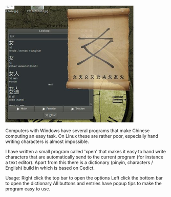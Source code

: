 ![Alt text](/screenshot.jpg "screenshot")

Computers with Windows have several programs that make Chinese computing an easy task. On Linux these are rather poor, especially hand writing characters is almost impossible.

I have written a small program called 'xpen' that makes it easy to hand write characters that are automatically send to the current program (for instance a text editor). Apart from this there is a dictionary (pinyin, characters / English) build in which is based on Cedict.

Usage:
Right click the top bar to open the options
Left click the bottom bar to open the dictionary
All buttons and entries have popup tips to make the program easy to use.
